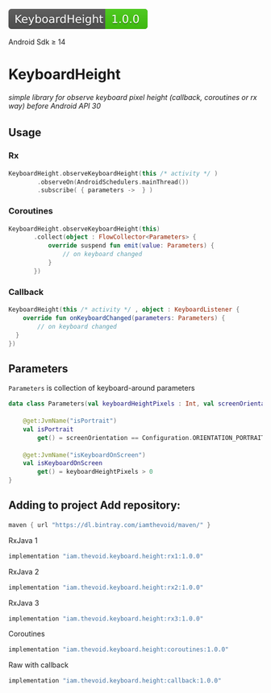 
[<img src="lib.svg">](https://bintray.com/beta/#/iamthevoid/maven/KeyboardHeight)          

Android Sdk ≥ 14

# KeyboardHeight
###### simple library for observe keyboard pixel height (callback, coroutines or rx way) before Android API 30


## Usage

### Rx

```kotlin 
KeyboardHeight.observeKeyboardHeight(this /* activity */ )  
        .observeOn(AndroidSchedulers.mainThread())  
        .subscribe( { parameters ->  } ) 
 ``` 
 ### Coroutines
 ```kotlin 
 KeyboardHeight.observeKeyboardHeight(this)  
        .collect(object : FlowCollector<Parameters> {  
            override suspend fun emit(value: Parameters) {  
                // on keyboard changed   
            }  
        })
``` 

### Callback

```kotlin 
KeyboardHeight(this /* activity */ , object : KeyboardListener {  
    override fun onKeyboardChanged(parameters: Parameters) {  
        // on keyboard changed  
  }  
})
 ``` 
## Parameters

`Parameters` is collection of keyboard-around parameters

```kotlin 
data class Parameters(val keyboardHeightPixels : Int, val screenOrientation : Int) {  
  
    @get:JvmName("isPortrait")  
    val isPortrait  
        get() = screenOrientation == Configuration.ORIENTATION_PORTRAIT  
  
    @get:JvmName("isKeyboardOnScreen")  
    val isKeyboardOnScreen  
        get() = keyboardHeightPixels > 0  
}
 ``` 

 ## Adding to project Add repository:   
```groovy 
maven { url "https://dl.bintray.com/iamthevoid/maven/" } 
``` 
RxJava 1
 ```groovy 
 implementation "iam.thevoid.keyboard.height:rx1:1.0.0"  
 ``` 
 RxJava 2
 ```groovy 
 implementation "iam.thevoid.keyboard.height:rx2:1.0.0"  
 ``` 
 RxJava 3
 ```groovy 
 implementation "iam.thevoid.keyboard.height:rx3:1.0.0"  
 ```
 Coroutines 
 ```groovy 
 implementation "iam.thevoid.keyboard.height:coroutines:1.0.0"  
 ```
 Raw with callback
 ```groovy 
 implementation "iam.thevoid.keyboard.height:callback:1.0.0"  
 ```
